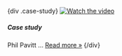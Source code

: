 {div .case-study}
[![Watch the video](/assets/images/strategy/phil.png)](case-studies/third-parties/)

##### Case study

Phil Pavitt ... [Read more »](case-studies/third-parties/)
{/div}